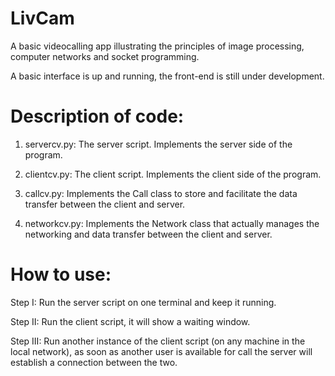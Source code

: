 # LivCam

A basic videocalling app illustrating the principles of image processing, computer networks and socket programming.

A basic interface is up and running, the front-end is still under development.


# Description of code:

1. servercv.py: The server script. Implements the server side of the program.

2. clientcv.py: The client script. Implements the client side of the program.

3. callcv.py: Implements the Call class to store and facilitate the data transfer between the client and server.

4. networkcv.py: Implements the Network class that actually manages the networking and data transfer between the client and server.


# How to use:

Step I: Run the server script on one terminal and keep it running.

Step II: Run the client script, it will show a waiting window.

Step III: Run another instance of the client script (on any machine in the local network), as soon as another user is available for call the server will establish a connection between the two.

